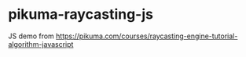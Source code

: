 # pikuma-raycasting-js
JS demo from https://pikuma.com/courses/raycasting-engine-tutorial-algorithm-javascript
